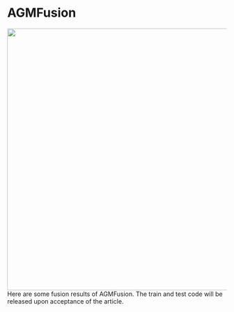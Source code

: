 # AGMFusion
<img src="https://github.com/liushh39/AGMFusion/blob/main/img/show.gif" width="600">
Here are some fusion results of AGMFusion. The train and test code will be released upon acceptance of the article.
